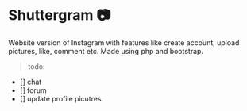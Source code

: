 # Shuttergram :camera:
Website version of Instagram with features like create account, upload pictures, like, comment etc.
Made using php and bootstrap.  
>todo:
* [] chat
* [] forum
* [] update profile picutres.
